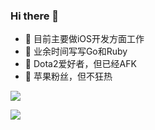### Hi there 👋


- 🔭 目前主要做iOS开发方面工作
- 🌱 业余时间写写Go和Ruby
- 🤔 Dota2爱好者，但已经AFK
- 💬 苹果粉丝，但不狂热


![](https://github-readme-stats.vercel.app/api?username=saltcoffee&show_icons=true&theme=merko)


[![](https://github-readme-stats.vercel.app/api/top-langs/?username=saltcoffee)](https://github.com/saltcoffee/github-readme-stats)
